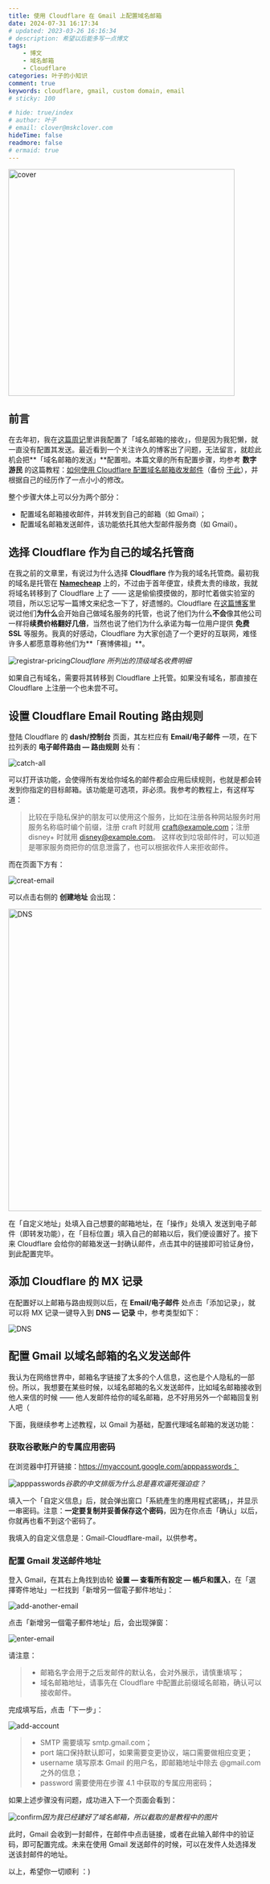 ```yaml
---
title: 使用 Cloudflare 在 Gmail 上配置域名邮箱
date: 2024-07-31 16:17:34
# updated: 2023-03-26 16:16:34
# description: 希望以后能多写一点博文
tags: 
    - 博文
    - 域名邮箱
    - Cloudflare
categories: 叶子的小知识
comment: true
keywords: cloudflare, gmail, custom domain, email
# sticky: 100

# hide: true/index
# author: 叶子
# email: clover@mskclover.com
hideTime: false
readmore: false
# ermaid: true
---
```


<img src="/images/custom-email-on-gmail-by-cloudflare/cover.jpg" width="450" alt="cover" />


<!-- more -->

## 前言

在去年初，我在[这篇周记](https://mskclover.com/2023/04/09/2023-04-Week-14/)里讲我配置了「域名邮箱的接收」，但是因为我犯懒，就一直没有配置其发送。最近看到一个关注许久的博客出了问题，无法留言，就趁此机会把**「域名邮箱的发送」**配置啦。本篇文章的所有配置步骤，均参考 **数字游民** 的这篇教程：[如何使用 Cloudflare 配置域名邮箱收发邮件](https://blog.shuziyimin.org/1355#comment-8798/)（备份 [于此](https://web.archive.org/web/20240916150632/https://blog.shuziyimin.org/1355#comment-8798/)），并根据自己的经历作了一点小小的修改。

整个步骤大体上可以分为两个部分：

- 配置域名邮箱接收邮件，并转发到自己的邮箱（如 Gmail）；
- 配置域名邮箱发送邮件，该功能依托其他大型邮件服务商（如 Gmail）。



## 选择 Cloudflare 作为自己的域名托管商

在我之前的文章里，有说过为什么选择 **Cloudflare** 作为我的域名托管商。最初我的域名是托管在 **[Namecheap](https://www.namecheap.com/)** 上的，不过由于首年便宜，续费太贵的缘故，我就将域名转移到了 Cloudflare 上了 —— 这是偷偷摸摸做的，那时忙着做实验室的项目，所以忘记写一篇博文来纪念一下了，好遗憾的。Cloudflare 在[这篇博客](https://blog.cloudflare.com/cloudflare-registrar/)里说过他们**为什么**会开始自己做域名服务的托管，也说了他们为什么**不会**像其他公司一样将**续费价格翻好几倍**，当然也说了他们为什么承诺为每一位用户提供 **免费 SSL** 等服务。我真的好感动，Cloudflare 为大家创造了一个更好的互联网，难怪许多人都愿意尊称他们为**「赛博佛祖」**。

![registrar-pricing](/images/custom-email-on-gmail-by-cloudflare/registrar-pricing.jpg)_Cloudflare 所列出的顶级域名收费明细_

如果自己有域名，需要将其转移到 Cloudflare 上托管。如果没有域名，那直接在 Cloudflare 上注册一个也未尝不可。



## 设置 Cloudflare Email Routing 路由规则

登陆 Cloudflare 的 **dash/控制台** 页面，其左栏应有 **Email/电子邮件** 一项，在下拉列表的 **电子邮件路由 — 路由规则** 处有：

![catch-all](/images/custom-email-on-gmail-by-cloudflare/catch-all.jpg)

可以打开该功能，会使得所有发给你域名的邮件都会应用后续规则，也就是都会转发到你指定的目标邮箱。该功能是可选项，非必须。我参考的教程上，有这样写道：

> 比较在乎隐私保护的朋友可以使用这个服务，比如在注册各种网站服务时用服务名称临时编个前缀，注册 craft 时就用 craft@example.com；注册 disney+ 时就用 disney@example.com。 这样收到垃圾邮件时，可以知道是哪家服务商把你的信息泄露了，也可以根据收件人来拒收邮件。

而在页面下方有：

![creat-email](/images/custom-email-on-gmail-by-cloudflare/creat-email.jpg)

可以点击右侧的 **创建地址** 会出现：

<img src="/images/custom-email-on-gmail-by-cloudflare/set-action.jpg" width="600" alt="DNS" />

在「自定义地址」处填入自己想要的邮箱地址，在「操作」处填入 发送到电子邮件（即转发功能），在「目标位置」填入自己的邮箱以后，我们便设置好了。接下来 Cloudflare 会给你的邮箱发送一封确认邮件，点击其中的链接即可验证身份，到此配置完毕。



## 添加 Cloudflare 的 MX 记录

在配置好以上邮箱与路由规则以后，在 **Email/电子邮件** 处点击「添加记录」，就可以将 MX 记录一键导入到 **DNS — 记录** 中，参考类型如下：

![DNS](/images/custom-email-on-gmail-by-cloudflare/DNS.jpg)



## 配置 Gmail 以域名邮箱的名义发送邮件

我认为在网络世界中，邮箱名字链接了太多的个人信息，这也是个人隐私的一部份。所以，我想要在某些时候，以域名邮箱的名义发送邮件，比如域名邮箱接收到他人来信的时候 —— 他人发邮件给你的域名邮箱，总不好用另外一个邮箱回复别人吧（

下面，我继续参考上述教程，以 Gmail 为基础，配置代理域名邮箱的发送功能：



### 获取谷歌账户的专属应用密码

在浏览器中打开链接：https://myaccount.google.com/apppasswords：

![apppasswords](/images/custom-email-on-gmail-by-cloudflare/apppasswords.jpg)_谷歌的中文排版为什么总是喜欢逼死强迫症？_

填入一个「自定义信息」后，就会弹出窗口「系統產生的應用程式密碼」，并显示一串密码。注意：**一定要复制并妥善保存这个密码**，因为在你点击「确认」以后，你就再也看不到这个密码了。

我填入的自定义信息是：Gmail-Cloudflare-mail，以供参考。



### 配置 Gmail 发送邮件地址

登入 Gmail，在其右上角找到齿轮 **设置 — 查看所有設定 — 帳戶和匯入**，在「選擇寄件地址」一栏找到「新增另一個電子郵件地址」：

![add-another-email](/images/custom-email-on-gmail-by-cloudflare/add-another-email.jpg)

点击「新增另一個電子郵件地址」后，会出现弹窗：

![enter-email](/images/custom-email-on-gmail-by-cloudflare/enter-email.jpg)

请注意：

> - 邮箱名字会用于之后发邮件的默认名，会对外展示，请慎重填写；
> - 域名邮箱地址，请事先在 Cloudflare 中配置此前缀域名邮箱，确认可以接收邮件。

完成填写后，点击「下一步」：

![add-account](/images/custom-email-on-gmail-by-cloudflare/add-account.jpg)

> - SMTP 需要填写 smtp.gmail.com；
> - port 端口保持默认即可，如果需要变更协议，端口需要做相应变更；
> - username 填写原本 Gmail 的用户名，即邮箱地址中除去 @gmail.com 之外的信息；
> - password 需要使用在步骤 4.1 中获取的专属应用密码；

如果上述步骤没有问题，成功进入下一个页面会看到：

![confirm](/images/custom-email-on-gmail-by-cloudflare/confirm.jpg)_因为我已经建好了域名邮箱，所以截取的是教程中的图片_

此时，Gmail 会收到一封邮件，在邮件中点击链接，或者在此输入邮件中的验证码，即可配置完成。未来在使用 Gmail 发送邮件的时候，可以在发件人处选择发送该封邮件的地址。

以上，希望你一切顺利 ：)













